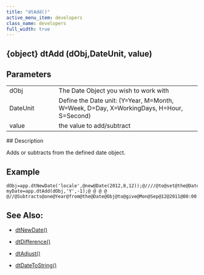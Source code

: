 ```yaml
---
title: "dtAdd()"
active_menu_item: developers
class_name: developers
full_width: true
---
```



## {object} dtAdd (dObj,DateUnit, value)

## Parameters

<table>
<tr>
<td width="133">
dObj

</td>
<td width="20">
</td>
<td width="750">
The Date Object you wish to work with

</td>
</tr>
<tr>
<td width="133">
DateUnit

</td>
<td width="20">
</td>
<td width="750">
Define the Date unit: (Y=Year, M=Month, W=Week, D=Day, X=WorkingDays, H=Hour, S=Second)

</td>
</tr>
<tr>
<td width="133">
value

</td>
<td width="20">
</td>
<td width="750">
the value to add/subtract

</td>
</tr>
</table>
## Description

Adds or subtracts from the defined date object.

## Example

    dObj=app.dtNewDate('locale',@new@Date(2012,8,12));@////@to@set@the@Date@Object@to@Wed@Sep@12@2012@00:00:00
    myDate=app.dtAdd(dObj,'Y',-1);@ @ @ @ @//@Subtracts@one@Year@from@the@Date@Obj@to@give@Mon@Sep@12@2011@00:00:00
   

## See Also:

 - [dtNewDate()](dtnewdate.htm)

 - [dtDifference()](dtdifference.htm)

 - [dtAdjust()](dtadjust.htm)

 - [dtDateToString()](dtdatetostring.htm)

